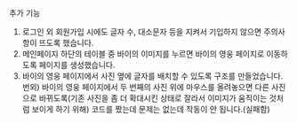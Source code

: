 추가 기능
1) 로그인 외 회원가입 시에도 글자 수, 대소문자 등을 지켜서 기입하지 않으면 주의사항이 뜨도록 했습니다.
2) 메인페이지 하단의 테이블 중 바이의 이미지를 누르면 바이의 영웅 페이지로 이동하도록 페이지를 생성했습니다.
3) 바이의 영웅 페이지에서 사진 옆에 글자를 배치할 수 있도록 구조를 만들었습니다.
   번외) 바이의 영웅 페이지에서 두 번째의 사진 위에 마우스를 올려놓으면 다른 사진으로 바뀌도록(기존 사진을 좀 더 확대시킨 상태로 잘라서 이미지가 움직이는 것처럼 보이게 하기 위해) 코드를 짰는데 문제는 없는데 작동이 안 됩니다.(실패함)
